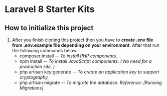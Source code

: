 # Laravel 8 Starter Kits

## How to initialize this project
1. After you finish cloning this project then you have to **create .env file from .env.example file 
   depending on your environment**. After that run the following commands below.
    - composer install *-- To install PHP components.*
    - npm install *-- To install JavaScript components. ( No need for a production site. )*
    - php artisan key:generate *-- To create an application key to support cryptography.*
    - php artisan migrate *-- To migrate the database. Reference: [Running Migrations]*
